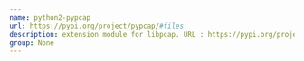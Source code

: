 ```yaml
---
name: python2-pypcap
url: https://pypi.org/project/pypcap/#files
description: extension module for libpcap. URL : https://pypi.org/project/pypcap/#files Groups : None
group: None
---
```

